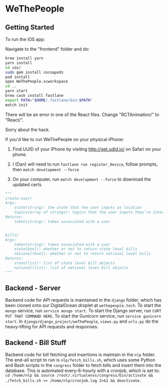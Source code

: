 # WeThePeople

## Getting Started 

To run the iOS app:

Navigate to the "frontend" folder and do:

```bash
brew install yarn
yarn install
cd ios/
sudo gem install cocoapods
pod install
open WeThePeople.xcworkspace
cd ..
yarn start
brew cask install fastlane
export PATH="$HOME/.fastlane/bin:$PATH"
match init
```

There will be an error in one of the React files. Change "RCTAnimation/" to "React/". 

Sorry about the hack.

If you'd like to run WeThePeople on your physical iPhone:

1) Find UUID of your iPhone by visiting http://get.udid.io/ on Safari on your phone.

2) I (Dan) will need to run ```fastlane run register_device```, follow prompts, then ```match development --force```

3) On your computer, run ```match development --force``` to download the updated certs


```python
"""
create-user/
Args:
    state(string): the state that the user inputs as location
    topics(array of strings): topics that the user inputs they’re interested in
Returns:
    token(string): token associated with a user


bills/
Args:
    token(string): token associated with a user
    state(bool): whether or not to return state level bills
    national(bool): whether or not to return national level bills
Returns:
    state(list): list of state level bill objects
    national(list): list of national level bill objects
"""
```


## Backend - Server
Backend code for API requests is maintained in the `django` folder, which has been cloned onto our DigitalOcean droplet at `wethepeople.tech`. To start the `mongo` service, run `service mongo start`. To start the Django server, run `CURT PUT THAT COMMAND HERE`. To start the Gunicorn service, run `service gunicorn start`. In `django/django_project/weThePeople`, `views.py` and `urls.py` do the heavy-lifting for API requests and responses.

## Backend - Bill Stuff
Backend code for bill fetching and insertions is maintain in the `nlp` folder. The end-all script to run is `nlp/fetch_bills.sh`, which uses some Python and Bash scripts in the `congress` folder to fetch bills and insert them into the database. This is automated every-6-hourly with a cronjob, which is set to:
`cd /home/nlp && source /root/.virtualenvs/congress/bin/activate && ./fetch_bills.sh >> /home/nlp/cronjob.log 2>&1 && deactivate`.